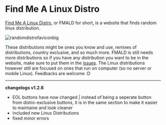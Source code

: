 # Find Me A Linux Distro
[Find Me A Linux Distro]("https://www.fmald.net"), or FMALD for short, is a website that finds random linux distribution. 

![randomdistrofaviconbig](https://user-images.githubusercontent.com/65854891/114965351-62da4500-9eab-11eb-8f6c-47671ce58741.png)

These distributions might be ones you know and use, remixes of distributions, country exclusive, and so much more. FMALD is still needs more distributions so if you have any distribution you want to be in the website, make sure to put them in the [issues](https://github.com/KripC2160/findmealinuxdistro/issues). The Linux distributions however still are focused on ones that run on computer (so no server or mobile Linux). 
Feedbacks are welcome :D 

----
**changelogs v1.2.6** 

- EOL buttons have now changed | instead of being a seperate button from distro-exclusive buttons, it is in the same section to make it easier to maintaine and look cleaner 
- included new Linux Distributions 
- fixed minor errors 
